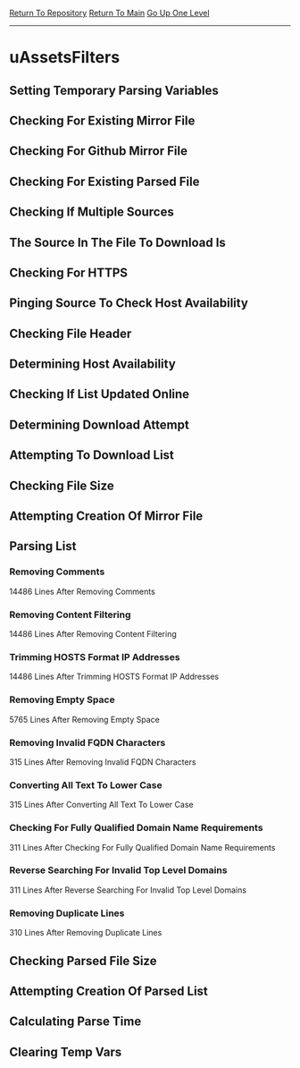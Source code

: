 [Return To Repository](https://github.com/deathbybandaid/piholeparser/)
[Return To Main](https://github.com/deathbybandaid/piholeparser/blob/master/RecentRunLogs/Mainlog.md)
[Go Up One Level](https://github.com/deathbybandaid/piholeparser/blob/master/RecentRunLogs/TopLevelScripts/30-Processing-External-Blacklists.md)
____________________________________
# uAssetsFilters
## Setting Temporary Parsing Variables
## Checking For Existing Mirror File
## Checking For Github Mirror File
## Checking For Existing Parsed File
## Checking If Multiple Sources
## The Source In The File To Download Is
## Checking For HTTPS
## Pinging Source To Check Host Availability
## Checking File Header
## Determining Host Availability
## Checking If List Updated Online
## Determining Download Attempt
## Attempting To Download List
## Checking File Size
## Attempting Creation Of Mirror File
## Parsing List
### Removing Comments
14486 Lines After Removing Comments
### Removing Content Filtering
14486 Lines After Removing Content Filtering
### Trimming HOSTS Format IP Addresses
14486 Lines After Trimming HOSTS Format IP Addresses
### Removing Empty Space
5765 Lines After Removing Empty Space
### Removing Invalid FQDN Characters
315 Lines After Removing Invalid FQDN Characters
### Converting All Text To Lower Case
315 Lines After Converting All Text To Lower Case
### Checking For Fully Qualified Domain Name Requirements
311 Lines After Checking For Fully Qualified Domain Name Requirements
### Reverse Searching For Invalid Top Level Domains
311 Lines After Reverse Searching For Invalid Top Level Domains
### Removing Duplicate Lines
310 Lines After Removing Duplicate Lines
## Checking Parsed File Size
## Attempting Creation Of Parsed List
## Calculating Parse Time
## Clearing Temp Vars
